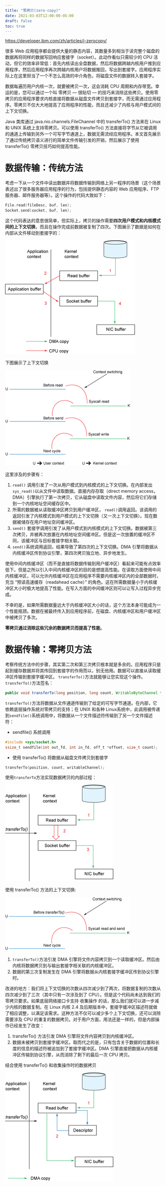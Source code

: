 ```yaml
---
title: "零拷贝(zero-copy)"
date: 2021-03-03T12:00:00-05:00
draft: false
toc: true
---
```


https://developer.ibm.com/zh/articles/j-zerocopy/

很多 Web 应用程序都会提供大量的静态内容，其数量多到相当于读完整个磁盘的数据再将同样的数据写回响应套接字（socket）。此动作看似只需较少的 CPU 活动，但它的效率非常低：首先内核读出全盘数据，然后将数据跨越内核用户推到应用程序，然后应用程序再次跨越内核用户将数据推回，写出到套接字。应用程序实际上在这里担当了一个不怎么高效的中介角色，将磁盘文件的数据转入套接字。

数据每遍历用户内核一次，就要被拷贝一次，这会消耗 CPU 周期和内存带宽。幸运的是，您可以通过一个叫 零拷贝 — 很贴切 — 的技巧来消除这些拷贝。使用零拷贝的应用程序要求内核直接将数据从磁盘文件拷贝到套接字，而无需通过应用程序。零拷贝不仅大大地提高了应用程序的性能，而且还减少了内核与用户模式间的上下文切换。

Java 类库通过 java.nio.channels.FileChannel 中的 transferTo() 方法来在 Linux 和 UNIX 系统上支持零拷贝。可以使用 transferTo() 方法直接将字节从它被调用的通道上传输到另外一个可写字节通道上，数据无需流经应用程序。本文首先展示了通过传统拷贝语义进行的简单文件传输引发的开销，然后展示了使用 transferTo() 零拷贝技巧如何提高性能。

# 数据传输：传统方法

考虑一下从一个文件中读出数据并将数据传输到网络上另一程序的场景（这个场景表述出了很多服务器应用程序的行为，包括提供静态内容的 Web 应用程序、FTP 服务器、邮件服务器等）。这个操作的代码大致如下：

```c
File.read(fileDesc, buf, len);
Socket.send(socket, buf, len);
```

这个代码表达的意思很简单，但实际上，拷贝的操作需要**四次用户模式和内核模式间的上下文切换**，而且在操作完成前数据被复制了四次。下图展示了数据是如何在内部从文件移动到套接字的：

![](./1.gif)

下图展示了上下文切换

![](./2.gif)

这里涉及的步骤有：

1. `read()` 调用引发了一次从用户模式到内核模式的上下文切换。在内部发出`sys_read()`以从文件中读取数据。直接内存存取（direct memory access，DMA）引擎执行了第一次拷贝，它从磁盘中读取文件内容，然后将它们存储到一个内核地址空间缓存区中。
2. 所需的数据被从读取缓冲区拷贝到用户缓冲区， `read()`调用返回。该调用的返回引发了内核模式到用户模式的上下文切换（又一次上下文切换）。现在数据被储存在用户地址空间缓冲区。
3. `send()` 套接字调用引发了从用户模式到内核模式的上下文切换。数据被第三次拷贝，并被再次放置在内核地址空间缓冲区。但是这一次放置的缓冲区不同，该缓冲区与目标套接字相关联。
4. `send()`系统调用返回，结果导致了第四次的上下文切换。DMA 引擎将数据从内核缓冲区传到协议引擎，第四次拷贝独立地、异步地发生。

使用中间内核缓冲区（而不是直接将数据传输到用户缓冲区）看起来可能有点效率低下。但是之所以引入中间内核缓冲区的目的是想提高性能。在读取方面使用中间内核缓冲区，可以允许内核缓冲区在应用程序不需要内核缓冲区内的全部数据时，充当 “预读高速缓存（readahead cache）” 的角色。这在所需数据量小于内核缓冲区大小时极大地提高了性能。在写入方面的中间缓冲区则可以让写入过程异步完成。

不幸的是，如果所需数据量远大于内核缓冲区大小的话，这个方法本身可能成为一个性能瓶颈。数据在被最终传入到应用程序前，在磁盘、内核缓冲区和用户缓冲区中被拷贝了多次。

**零拷贝通过消除这些冗余的数据拷贝而提高了性能**。

# 数据传输：零拷贝方法

考察传统方法中的步骤，其实第二次和第三次拷贝根本就是多余的。应用程序只是起到缓存数据并将其传回到套接字的作用而以，别无他用。数据可以直接从读取缓冲区传输到套接字缓冲区。 `transferTo()`方法就能够让您实现这个操作。`transferTo()`方法签名：

```java
public void transferTo(long position, long count, WritableByteChannel target);
```

`transferTo()`方法将数据从文件通道传输到了给定的可写字节通道。在内部，它依赖底层操作系统对零拷贝的支持；在 UNIX 和各种 Linux系统中，此调用被传递到`sendfile()`系统调用中，将数据从一个文件描述符传输到了另一个文件描述符：

- sendfile() 系统调用
```c
#include <sys/socket.h>
ssize_t sendfile(int out_fd, int in_fd, off_t *offset, size_t count);
```

- 使用 transferTo() 将数据从磁盘文件拷贝到套接字

```c
transferTo(position, count, writableChannel);
```

使用`transferTo`方法实现数据拷贝的内部过程：

![](./3.gif)

使用 transferTo() 方法的上下文切换:

![](./4.gif)

1. `transferTo()`方法引发 DMA 引擎将文件内容拷贝到一个读取缓冲区。然后由内核将数据拷贝到与输出套接字相关联的内核缓冲区。
2. 数据的第三次复制发生在 DMA 引擎将数据从内核套接字缓冲区传到协议引擎时。


改进的地方：我们将上下文切换的次数从四次减少到了两次，将数据复制的次数从四次减少到了三次（其中只有一次涉及到了 CPU）。但是这个代码尚未达到我们的零拷贝要求。如果底层网络接口卡支持 收集操作 的话，那么我们就可以进一步减少内核的数据复制。在 Linux 内核 2.4 及后期版本中，套接字缓冲区描述符就做了相应调整，以满足该需求。这种方法不仅可以减少多个上下文切换，还可以消除需要涉及 CPU 的重复的数据拷贝。对于用户方面，用法还是一样的，但是内部操作已经发生了改变：

1. transferTo() 方法引发 DMA 引擎将文件内容拷贝到内核缓冲区。
2. 数据未被拷贝到套接字缓冲区。取而代之的是，只有包含关于数据的位置和长度的信息的描述符被追加到了套接字缓冲区。DMA 引擎直接把数据从内核缓冲区传输到协议引擎，从而消除了剩下的最后一次 CPU 拷贝。


结合使用 transferTo() 和收集操作时的数据拷贝

![](./5.gif)


